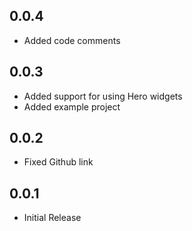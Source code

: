 ## 0.0.4

* Added code comments

## 0.0.3

* Added support for using Hero widgets
* Added example project

## 0.0.2

* Fixed Github link

## 0.0.1

* Initial Release
